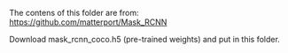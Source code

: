 The contens of this folder are from: https://github.com/matterport/Mask_RCNN

Download mask_rcnn_coco.h5 (pre-trained weights) and put in this folder.

